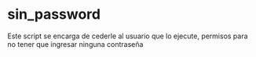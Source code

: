 # sin_password
Este script se encarga de cederle al usuario que lo ejecute, permisos para no tener que ingresar ninguna contraseña
